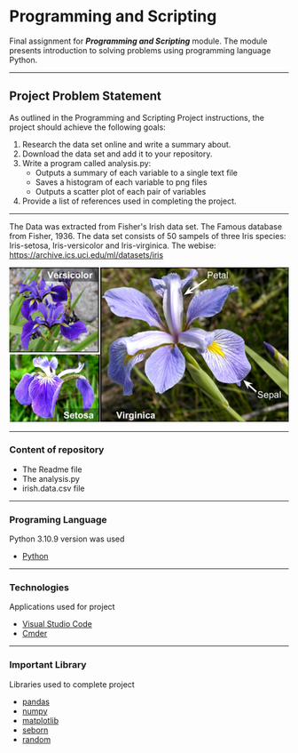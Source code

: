 # Programming and Scripting
Final assignment for <em><strong>Programming and Scripting</strong></em> module. The module presents introduction to solving problems using programming language Python.

___ 

## Project Problem Statement
As outlined in the Programming and Scripting Project instructions, the project should achieve the following goals:

1. Research the data set online and write a summary about.
2. Download the data set and add it to your repository.
3. Write a program called analysis.py:
    * Outputs a summary of each variable to a single text file
    * Saves a histogram of each variable to png files
    * Outputs a scatter plot of each pair of variables
4. Provide a list of references used in completing the project.    

___
The Data was extracted from Fisher's Irish data set. The Famous database from Fisher, 1936. The data set consists of 50 sampels of three Iris species: Iris-setosa, Iris-versicolor and Iris-virginica. The webise: https://archive.ics.uci.edu/ml/datasets/iris


![Alt text](irir_flowers.png)
___

### Content of repository 
* The Readme file
* The analysis.py
* irish.data.csv file 

*** 
### Programing Language 
Python 3.10.9 version was used
* [Python](https://www.python.org/)

***

### Technologies 
Applications used for project
* [Visual Studio Code](https://code.visualstudio.com/)
* [Cmder](https://cmder.app/)

***

### Important Library 
Libraries used to complete project
* [pandas](https://pandas.pydata.org/)
* [numpy](https://numpy.org/)
* [matplotlib](https://matplotlib.org/)
* [seborn](https://seaborn.pydata.org/)
* [random](https://docs.python.org/3/library/random.html)

 